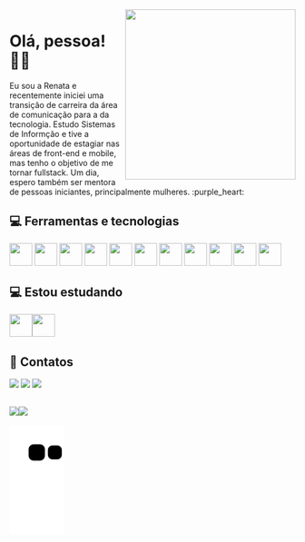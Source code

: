 <div align="left">

<img src="https://user-images.githubusercontent.com/91355221/229390787-73554cce-24a8-483c-a4b9-174d76339720.png" width="300" height="300" align="right"/>

</div><h1>Olá, pessoa! &#9996;&#127997;</h1>

<p>Eu sou a Renata e recentemente iniciei uma transição de carreira da área de comunicação para a da tecnologia. Estudo Sistemas de Informção e tive a oportunidade de estagiar nas áreas de front-end e mobile, mas tenho o objetivo de me tornar fullstack. Um dia, espero também ser mentora de pessoas iniciantes, principalmente mulheres. :purple_heart:</p>

## :computer: Ferramentas e tecnologias

<img src="https://cdn.jsdelivr.net/gh/devicons/devicon/icons/html5/html5-plain-wordmark.svg" width="40" height="40"/> <img src="https://cdn.jsdelivr.net/gh/devicons/devicon/icons/css3/css3-plain-wordmark.svg" width="40" height="40" /> <img src="https://cdn.jsdelivr.net/gh/devicons/devicon/icons/javascript/javascript-original.svg" width="40" height="40"/> <img src="https://cdn.jsdelivr.net/gh/devicons/devicon/icons/jest/jest-plain.svg" width="40" height="40"/> <img src="https://cdn.jsdelivr.net/gh/devicons/devicon/icons/firebase/firebase-plain.svg" width="40" height="40"/> <img src="https://cdn.jsdelivr.net/gh/devicons/devicon/icons/figma/figma-original.svg" width="40" height="40"/> <img src="https://cdn.jsdelivr.net/gh/devicons/devicon/icons/jira/jira-plain.svg" width="40" height="40"/> <img src="https://cdn.jsdelivr.net/gh/devicons/devicon/icons/androidstudio/androidstudio-original.svg" width="40" height="40"/> <img src="https://cdn.jsdelivr.net/gh/devicons/devicon/icons/kotlin/kotlin-plain.svg" width="40" height="40"/> <img src="https://cdn.jsdelivr.net/gh/devicons/devicon/icons/git/git-original.svg" width="40" height="40"/> <img src="https://cdn.jsdelivr.net/gh/devicons/devicon/icons/github/github-original.svg" width="40" height="40"/>

## :computer: Estou estudando

<img src="https://cdn.jsdelivr.net/gh/devicons/devicon/icons/react/react-original-wordmark.svg"  width="40" height="40"/><img src="https://cdn.jsdelivr.net/gh/devicons/devicon/icons/java/java-original.svg" width="40" height="40"/>
          

## :email: Contatos

<div>
<a href="https://instagram.com/renatac.arruda" target="_blank"><img src="https://img.shields.io/badge/-Instagram-%23E4405F?style=for-the-badge&logo=instagram&logoColor=white" target="_blank"></a>
<a href = "mailto:renata.arruda85@gmail.com"><img src="https://img.shields.io/badge/Gmail-D14836?style=for-the-badge&logo=gmail&logoColor=white" target="_blank"></a>
<a href="https://www.linkedin.com/in/renata-arruda-web" target="_blank"><img src="https://img.shields.io/badge/-LinkedIn-%230077B5?style=for-the-badge&logo=linkedin&logoColor=white" target="_blank"></a>   
</div>

## 
<div>
<a href="https://github.com/renataarruda">
<img height="180em" src="https://github-readme-stats.vercel.app/api/top-langs/?username=renataarruda&layout=compact&theme=swift&langs_count=7"/><img height="180em" src="https://github-readme-stats.vercel.app/api?username=renataarruda&show_icons=true&include_all_commits=true&theme=swift&count_private=true"/></div>

![Snake animation](https://github.com/renataarruda/renataarruda/blob/output/github-contribution-grid-snake.svg)

          
          
          
          
          
          
          
          
          
          
          
